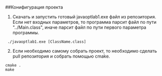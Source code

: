 ##Конифигурация проекта
1. Скачать и запустить готовый javaoptlab1.exe файл из репозитория. 
Если нет входных параметров, то программа парсит файл по пути "../Main.class", иначе парсит файл по пути первого параметра программы.

``` ./javaoptlab1.exe [ClassName.class]```

2. Если необходимо самому собрать проект, то необходимо сделать pull репозитория и собрать помощью cmake.
```
cmake . 
make 
```
